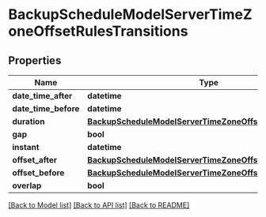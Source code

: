# BackupScheduleModelServerTimeZoneOffsetRulesTransitions

## Properties
Name | Type | Description | Notes
------------ | ------------- | ------------- | -------------
**date_time_after** | **datetime** |  | [optional] 
**date_time_before** | **datetime** |  | [optional] 
**duration** | [**BackupScheduleModelServerTimeZoneOffsetRulesDuration**](BackupScheduleModelServerTimeZoneOffsetRulesDuration.md) |  | [optional] 
**gap** | **bool** |  | [optional] 
**instant** | **datetime** |  | [optional] 
**offset_after** | [**BackupScheduleModelServerTimeZoneOffsetRulesOffsetAfter**](BackupScheduleModelServerTimeZoneOffsetRulesOffsetAfter.md) |  | [optional] 
**offset_before** | [**BackupScheduleModelServerTimeZoneOffsetRulesOffsetAfter**](BackupScheduleModelServerTimeZoneOffsetRulesOffsetAfter.md) |  | [optional] 
**overlap** | **bool** |  | [optional] 

[[Back to Model list]](../README.md#documentation-for-models) [[Back to API list]](../README.md#documentation-for-api-endpoints) [[Back to README]](../README.md)


